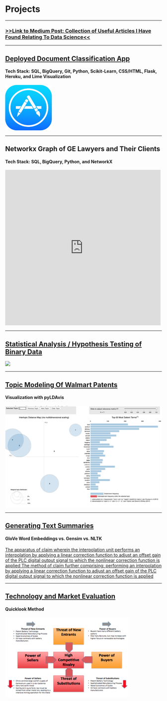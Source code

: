 # Projects
---

### [>>Link to Medium Post: Collection of Useful Articles I Have Found Relating To Data Science<<](https://medium.com/@robertmckee/not-reinventing-the-wheel-c2586eef0792?source=friends_link&sk=f92b44523e9574d4b0c1daa5d469c599)
---
## [Deployed Document Classification App](https://lit-sea-88755.herokuapp.com/)
#### Tech Stack: SQL, BigQuery, Git, Python, Scikit-Learn, CSS/HTML, Flask, Heroku, and Lime Visualization

[<img width="150" src="/images/iphone-1422026_1280.png"/>](https://lit-sea-88755.herokuapp.com/)

---

## Networkx Graph of GE Lawyers and Their Clients
#### Tech Stack: SQL, BigQuery, Python, and NetworkX

<iframe src="https://www.robertcmckee.com/graph_GE_lawyers_and_their_clients.html" frameborder="0"  style="border:0"  width="500" height="500" ></iframe>

---
## [Statistical Analysis / Hypothesis Testing of Binary Data](https://medium.com/@robertmckee/statistical-analysis-hypothesis-testing-of-binary-data-b0dce43306?source=friends_link&sk=df4006ba18f7103da9726d941b707618)

[<img width="400" src="https://miro.medium.com/max/1872/1*t9woTxrRQL91VZp2wgO1Rg.png"/>](https://medium.com/@robertmckee/statistical-analysis-hypothesis-testing-of-binary-data-b0dce43306?source=friends_link&sk=df4006ba18f7103da9726d941b707618)

---


## [Topic Modeling Of Walmart Patents](https://colab.research.google.com/github/rcmckee/Topic-Modeling-Gensim-LDA-pyLDAvis/blob/master/walmart_research_checkpoint.ipynb)
#### Visualization with pyLDAvis

[<img src="images/topic_modeling_visualized.png?raw=true"/>](https://colab.research.google.com/github/rcmckee/Topic-Modeling-Gensim-LDA-pyLDAvis/blob/master/walmart_research_checkpoint.ipynb)

---


## [Generating Text Summaries](https://colab.research.google.com/drive/1WG2itMOl97yZULr6PzDGe_irq55Q0QHE)
#### GloVe Word Embeddings vs. Gensim vs. NLTK

[The apparatus of  claim  wherein the interpolation unit performs an interpolation by applying a linear correction function to adjust an offset gain of the PLC digital output signal to which the nonlinear correction function is applied
The method of  claim  further comprising: performing an interpolation by applying a linear correction function to adjust an offset gain of the PLC digital output signal to which the nonlinear correction function is applied](https://colab.research.google.com/drive/1WG2itMOl97yZULr6PzDGe_irq55Q0QHE)

---


## [Technology and Market Evaluation](/pdf/quicklook_report.pdf)
#### Quicklook Method

[<img width="400" src="images/porters_5_forces.png?raw=true"/>](/pdf/quicklook_report.pdf)
